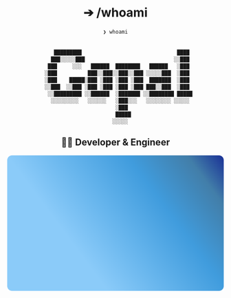 <div align="center">
  <h1> ➔ /whoami </h1> 
  
  ```
❯ whoami

    
       █████████                               ████ 
      ███░░░░░███                             ░░███ 
     ███     ░░░   ██████  ████████   ██████   ░███ 
    ░███          ███░░███░░███░░███ ░░░░░███  ░███ 
    ░███    █████░███ ░███ ░███ ░███  ███████  ░███ 
    ░░███  ░░███ ░███ ░███ ░███ ░███ ███░░███  ░███ 
     ░░█████████ ░░██████  ░███████ ░░████████ █████
      ░░░░░░░░░   ░░░░░░   ░███░░░   ░░░░░░░░ ░░░░░ 
                           ░███                     
                           █████                    
                          ░░░░░                     

  ```

  
  ## 👨‍💻 Developer & Engineer
  <!-- Add some badges -->
  
  <!-- GitHub stats -->
 ![GitHub Stats](assets/badge.svg)
</div>
<!--
**Gopal-G0/Gopal-G0** is a ✨ _special_ ✨ repository because its `README.md` (this file) appears on your GitHub profile.

Here are some ideas to get you started:

- 🔭 I’m currently working on ...
- 🌱 I’m currently learning ...
- 👯 I’m looking to collaborate on ...
- 🤔 I’m looking for help with ...
- 💬 Ask me about ...
- 📫 How to reach me: ...
- 😄 Pronouns: ...
- ⚡ Fun fact: ...
-->
